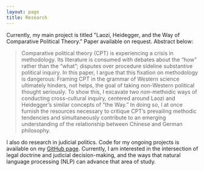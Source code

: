 ```yaml
---
layout: page
title: Research
---
```


Currently, my main project is titled "Laozi, Heidegger, and the Way of Comparative Political Theory." Paper available on request. Abstract below:


> Comparative political theory (CPT) is experiencing a crisis in methodology. Its literature is consumed with debates about the “how” rather than the “what”; disputes over procedure sideline substantive political inquiry. In this paper, I argue that this fixation on methodology is dangerous: Framing CPT in the grammar of Western science ultimately hinders, not helps, the goal of taking non-Western political thought seriously. To show this, I excavate two *non*-methodic ways of conducting cross-cultural inquiry, centered around Laozi and Heidegger’s similar concepts of “the Way.” In doing so, I at once furnish the resources necessary to critique CPT’s prevailing methodic tendencies and simultaneously contribute to an emerging understanding of the relationship between Chinese and German philosophy.


I also do research in judicial politics. Code for my ongoing projects is available on my [GitHub page](https://github.com/mattdahl). Currently, I am interested in the intersection of legal doctrine and judicial decision-making, and the ways that natural language processing (NLP) can advance that area of study.
